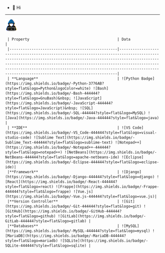 - 👋 Hi
<hr>

  <img src = "https://github.com/0xAbdulKhalid/0xAbdulKhalid/raw/main/assets/mdImages/about_me.gif" width = 40px>


     | Property                                        | Data                                                                                                                                                                                                                                                                                                                                                        |                                         
     |-------------------------------------------------|-------------------------------------------------------------------------------------------------------------------------------------------------------------------------------------------------------------------------------------------------------------------------------------------------------------------------------------------------------------|
     | **Language**                                    | ![Python Badge](https://img.shields.io/badge/-Python-3776AB?style=flat&logo=Python&logoColor=white) ![Bash](https://img.shields.io/badge/-Bash-444444?style=flat&logo=GnuBash)&nbsp; ![JavaScript](https://img.shields.io/badge/-JavaScript-444444?style=flat&logo=JavaScript)&nbsp; ![SQL](https://img.shields.io/badge/-SQL-444444?style=flat&logo=MySQL) ![Java](https://img.shields.io/badge/-Java-444444?style=flat&logo=java) |
     | **IDE**                                         | ![VS Code](https://img.shields.io/badge/-VS_Code-444444?style=flat&logo=visual-studio-code) ![Sublime Text](https://img.shields.io/badge/-Sublime_Text-444444?style=flat&logo=sublime-text) ![Notepad++](https://img.shields.io/badge/-Notepad++-444444?style=flat&logo=notepad++) ![NetBeans](https://img.shields.io/badge/-NetBeans-444444?style=flat&logo=apache-netbeans-ide) ![Eclipse](https://img.shields.io/badge/-Eclipse-444444?style=flat&logo=eclipse-ide)|
     |**Framework**                                    | ![Django](https://img.shields.io/badge/-Django-444444?style=flat&logo=django) ![React](https://img.shields.io/badge/-React-444444?style=flat&logo=react) ![Frappe](https://img.shields.io/badge/-Frappe-444444?style=flat&logo=frappe) ![Vue.js](https://img.shields.io/badge/-Vue.js-444444?style=flat&logo=vue.js)|
     |**Version Controller**                           | ![Git](https://img.shields.io/badge/-Git-444444?style=flat&logo=git) ![GitHub](https://img.shields.io/badge/-GitHub-444444?style=flat&logo=github) ![GitLab](https://img.shields.io/badge/-GitLab-444444?style=flat&logo=gitlab) |
     |**Databases**                                    | ![MySQL](https://img.shields.io/badge/-MySQL-444444?style=flat&logo=mysql) ![MariaDB](https://img.shields.io/badge/-MariaDB-444444?style=flat&logo=mariadb) ![SQLite](https://img.shields.io/badge/-SQLite-444444?style=flat&logo=sqlite) |

<!---
Ranjith3098/Ranjith3098 is a ✨ special ✨ repository because its `README.md` (this file) appears on your GitHub profile.
You can click the Preview link to take a look at your changes.
--->
